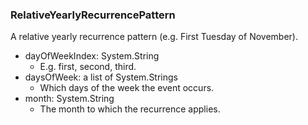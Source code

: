 ### RelativeYearlyRecurrencePattern
A relative yearly recurrence pattern (e.g. First Tuesday of November).

- dayOfWeekIndex: System.String
  - E.g. first, second, third.
- daysOfWeek: a list of System.Strings
  - Which days of the week the event occurs.
- month: System.String
  - The month to which the recurrence applies.
